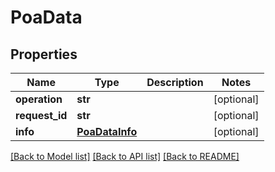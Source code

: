 # PoaData

## Properties
Name | Type | Description | Notes
------------ | ------------- | ------------- | -------------
**operation** | **str** |  | [optional] 
**request_id** | **str** |  | [optional] 
**info** | [**PoaDataInfo**](PoaDataInfo.md) |  | [optional] 

[[Back to Model list]](../README.md#documentation-for-models) [[Back to API list]](../README.md#documentation-for-api-endpoints) [[Back to README]](../README.md)

